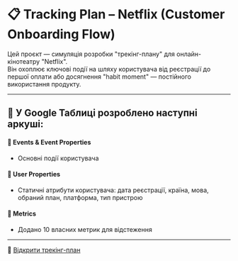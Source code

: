 # 📋 Tracking Plan – Netflix (Customer Onboarding Flow)

Цей проєкт — симуляція розробки "трекінг-плану" для онлайн-кінотеатру "Netflix".  
Він охоплює ключові події на шляху користувача від реєстрації до першої оплати або досягнення "habit moment" — постійного використання продукту.  

---

## 🧩 У Google Таблиці розроблено наступні аркуші:

#### 📄 Events & Event Properties
  - Основні події користувача
#### 📄 User Properties
  - Статичні атрибути користувача: дата реєстрації, країна, мова, обраний план, платформа, тип пристрою
#### 📄 Metrics
  - Додано 10 власних метрик для відстеження

---

🔗 [Відкрити трекінг-план](https://docs.google.com/spreadsheets/d/19KIp7Gg2Y7BeC5E3jKqlmKmDU0-t6ITHEE4bNhGuB4k/edit?gid=367769533#gid=367769533)


